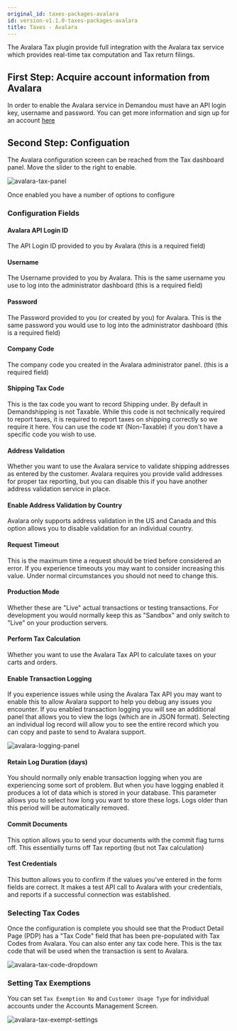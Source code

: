 ```yaml
---
original_id: taxes-packages-avalara
id: version-v1.1.0-taxes-packages-avalara
title: Taxes - Avalara
---
```

    
The Avalara Tax plugin provide full integration with the Avalara tax service which provides real-time tax
computation and Tax return filings.

## First Step: Acquire account information from Avalara

In order to enable the Avalara service in Demandou must have an API login key, username and password. You can get
more information and sign up for an account [here](http://developer.avalara.com/)

## Second Step: Configuation

The Avalara configuration screen can be reached from the Tax dashboard panel. Move the slider to the right to enable.


![avalara-tax-panel](/assets/avalara-tax-panel.png)

Once enabled you have a number of options to configure

### Configuration Fields

#### Avalara API Login ID

The API Login ID provided to you by Avalara (this is a required field)

#### Username

The Username provided to you by Avalara. This is the same username you use to log into
the administrator dashboard (this is a required field)

#### Password

The Password provided to you (or created by you) for Avalara. This is the same password
you would use to log into the administrator dashboard (this is a required field)

#### Company Code

The company code you created in the Avalara administrator panel. (this is a required field)

#### Shipping Tax Code

This is the tax code you want to record Shipping under. By default in Demandshipping is not Taxable. While
this code is not technically required to report taxes, it is required to report taxes on shipping correctly
so we require it here. You can use the code `NT` (Non-Taxable) if you don't have a specific code you 
wish to use.

#### Address Validation

Whether you want to use the Avalara service to validate shipping addresses as entered by the customer.
Avalara requires you provide valid addresses for proper tax reporting, but you can disable this if
you have another address validation service in place.

#### Enable Address Validation by Country

Avalara only supports address validation in the US and Canada and this option allows you to disable
validation for an individual country.

#### Request Timeout

This is the maximum time a request should be tried before considered an error. If you experience timeouts you may want to consider
increasing this value. Under normal circumstances you should not need to change this.

#### Production Mode

Whether these are "Live" actual transactions or testing transactions. For development you would normally
keep this as "Sandbox" and only switch to "Live" on your production servers.

#### Perform Tax Calculation

Whether you want to use the Avalara Tax API to calculate taxes on your carts and orders.

#### Enable Transaction Logging

If you experience issues while using the Avalara Tax API you may want to enable this to allow Avalara support
to help you debug any issues you encounter. If you enabled transaction logging you will see an additional panel
that allows you to view the logs (which are in JSON format). Selecting an individual log record will allow you
to see the entire record which you can copy and paste to send to Avalara support.

![avalara-logging-panel](/assets/avalara-logging-panel.png)

#### Retain Log Duration (days)

You should normally only enable transaction logging when you are experiencing some sort of problem. But when you
have logging enabled it produces a lot of data which is stored in your database. This parameter allows you to select how
long you want to store these logs. Logs older than this period will be automatically removed.

#### Commit Documents

This option allows you to send your documents with the commit flag turns off. This essentially turns off Tax reporting
(but not Tax calculation)

#### Test Credentials

This button allows you to confirm if the values you've entered in the form fields are correct. It makes a test API call
to Avalara with your credentials, and reports if a successful connection was established.

### Selecting Tax Codes

Once the configuration is complete you should see that the Product Detail Page (PDP) has a "Tax Code" field
that has been pre-populated with Tax Codes from Avalara. You can also enter any tax code here. This is the tax code
that will be used when the transaction is sent to Avalara.

![avalara-tax-code-dropdown](/assets/avalara-tax-code-dropdown.png)

### Setting Tax Exemptions

You can set `Tax Exemption No` and `Customer Usage Type` for individual accounts under the Accounts Management Screen.

![avalara-tax-exempt-settings](/assets/avalara-tax-exempt.png)

